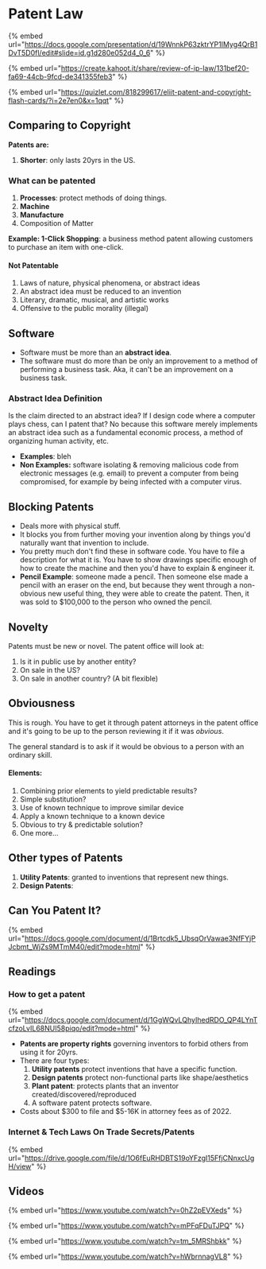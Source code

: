 # Patent Law

{% embed url="https://docs.google.com/presentation/d/19WnnkP63zktrYP1IMyg4QrB1DvT5D0fl/edit#slide=id.g1d280e052d4_0_6" %}

{% embed url="https://create.kahoot.it/share/review-of-ip-law/131bef20-fa69-44cb-9fcd-de341355feb3" %}

{% embed url="https://quizlet.com/818299617/eliit-patent-and-copyright-flash-cards/?i=2e7en0&x=1qqt" %}

## Comparing to Copyright

**Patents are:**

1. **Shorter**: only lasts 20yrs in the US.&#x20;

### What can be patented

1. **Processes**: protect methods of doing things.
2. **Machine**
3. **Manufacture**
4. Composition of Matter

**Example: 1-Click Shopping**: a business method patent allowing customers to purchase an item with one-click.&#x20;

#### Not Patentable

1. Laws of nature, physical phenomena, or abstract ideas
2. An abstract idea must be reduced to an invention
3. Literary, dramatic, musical, and artistic works
4. Offensive to the public morality (illegal)

## Software

* Software must be more than an **abstract idea**.
* The software must do more than be only an improvement to a method of performing a business task. Aka, it can't be an improvement on a business task.&#x20;

### Abstract Idea Definition

Is the claim directed to an abstract idea? If I design code where a computer plays chess, can I patent that? No because this software merely implements an abstract idea such as a fundamental economic process, a method of organizing human activity, etc.

* **Examples**: bleh
* **Non Examples:** software isolating & removing malicious code from electronic messages (e.g. email) to prevent a computer from being compromised, for example by being infected with a computer virus.&#x20;

## Blocking Patents

* Deals more with physical stuff.
* It blocks you from further moving your invention along by things you'd naturally want that invention to include.
* You pretty much don't find these in software code. You have to file a description for what it is.  You have to show drawings specific enough of how to create the machine and then you'd have to explain & engineer it.&#x20;
* **Pencil Example**: someone made a pencil. Then someone else made a pencil with an eraser on the end, but because they went through a non-obvious new useful thing, they were able to create the patent. Then, it was sold to $100,000 to the person who owned the pencil.

## Novelty

Patents must be new or novel. The patent office will look at:

1. Is it in public use by another entity?
2. On sale in the US?
3. On sale in another country? (A bit flexible)

## Obviousness

This is rough. You have to get it through patent attorneys in the patent office and it's going to be up to the person reviewing it if it was _obvious_.&#x20;

The general standard is to ask if it would be obvious to a person with an ordinary skill.

#### Elements:

1. Combining prior elements to yield predictable results?
2. Simple substitution?
3. Use of known technique to improve similar device
4. Apply a known technique to a known device
5. Obvious to try & predictable solution?
6. One more...

## Other types of Patents

1. **Utility Patents**: granted to inventions that represent new things.&#x20;
2. **Design Patents**:&#x20;

## Can You Patent It?

{% embed url="https://docs.google.com/document/d/1Brtcdk5_UbsqOrVawae3NfFYjPJcbmt_WjZs9MTmM40/edit?mode=html" %}

## Readings

### How to get a patent
{% embed url="https://docs.google.com/document/d/1GgWQvLQhyIhedRDO_QP4LYnTcfzoLvIL68NUI58piqo/edit?mode=html" %}
* **Patents are property rights** governing inventors to forbid others from using it for 20yrs. 
* There are four types:
  1. **Utility patents** protect inventions that have a specific function.
  2. **Design patents** protect non-functional parts like shape/aesthetics
  3. **Plant patent**: protects plants that an inventor created/discovered/reproduced
  4. A software patent protects software.
* Costs about $300 to file and $5-16K in attorney fees as of 2022.

### Internet & Tech Laws On Trade Secrets/Patents
{% embed url="https://drive.google.com/file/d/1O6fEuRHDBTS19oYFzgI15FfjCNnxcUgH/view" %}

## Videos

{% embed url="https://www.youtube.com/watch?v=0hZ2pEVXeds" %}

{% embed url="https://www.youtube.com/watch?v=mPFqFDuTJPQ" %}

{% embed url="https://www.youtube.com/watch?v=tm_5MRShbkk" %}

{% embed url="https://www.youtube.com/watch?v=hWbrnnagVL8" %}

